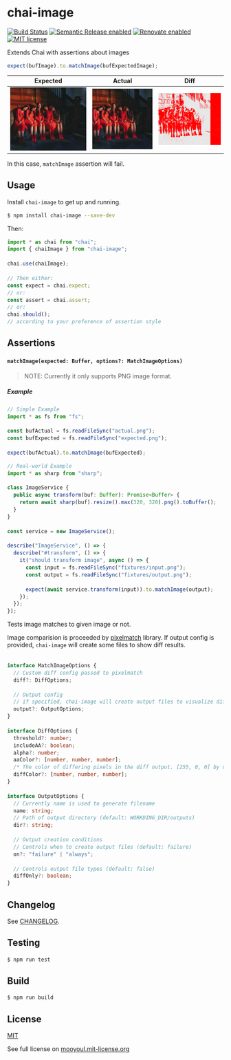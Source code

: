 # chai-image

[![Build Status](https://github.com/mooyoul/chai-image/workflows/workflow/badge.svg)](https://github.com/mooyoul/chai-image/actions)
[![Semantic Release enabled](https://img.shields.io/badge/%20%20%F0%9F%93%A6%F0%9F%9A%80-semantic--release-e10079.svg)](https://github.com/semantic-release/semantic-release)
[![Renovate enabled](https://img.shields.io/badge/renovate-enabled-brightgreen.svg)](https://renovatebot.com/)
[![MIT license](http://img.shields.io/badge/license-MIT-blue.svg)](http://mooyoul.mit-license.org/)

Extends Chai with assertions about images

```typescript
expect(bufImage).to.matchImage(bufExpectedImage);
```

| Expected | Actual | Diff |
| --- | --- | --- |
| ![Expected Image](fixtures/red_velvet_perfect_velvet_all_2_co_m_l.png) | ![Actual Image](fixtures/red_velvet_perfect_velvet_all_2_co_l.png) | ![Diff Image](fixtures/test_diff.png) |

In this case, `matchImage` assertion will fail.

## Usage

Install `chai-image` to get up and running. 

```bash
$ npm install chai-image --save-dev
```

Then:

```typescript
import * as chai from "chai";
import { chaiImage } from "chai-image";

chai.use(chaiImage);

// Then either:
const expect = chai.expect;
// or:
const assert = chai.assert;
// or:
chai.should();
// according to your preference of assertion style

```

## Assertions

#### `matchImage(expected: Buffer, options?: MatchImageOptions)`

> NOTE: Currently it only supports PNG image format.

##### Example

```typescript
// Simple Example
import * as fs from "fs";

const bufActual = fs.readFileSync("actual.png");
const bufExpected = fs.readFileSync("expected.png");

expect(bufActual).to.matchImage(bufExpected);
```

```typescript
// Real-world Example
import * as sharp from "sharp";

class ImageService {
  public async transform(buf: Buffer): Promise<Buffer> {
    return await sharp(buf).resize().max(320, 320).png().toBuffer();
  }
}

const service = new ImageService();

describe("ImageService", () => {
  describe("#transform", () => {
    it("should transform image", async () => {
      const input = fs.readFileSync("fixtures/input.png");
      const output = fs.readFileSync("fixtures/output.png");
      
      expect(await service.transform(input)).to.matchImage(output);
    });
  });
});

```

Tests image matches to given image or not.

Image comparision is proceeded by [pixelmatch](https://github.com/mapbox/pixelmatch) library.
If output config is provided, `chai-image` will create some files to show diff results.



```typescript

interface MatchImageOptions {
  // Custom diff config passed to pixelmatch
  diff?: DiffOptions;
  
  // Output config
  // if specified, chai-image will create output files to visualize diff 
  output?: OutputOptions;
}

interface DiffOptions {
  threshold?: number;
  includeAA?: boolean;
  alpha?: number;
  aaColor?: [number, number, number];
  /* The color of differing pixels in the diff output. [255, 0, 0] by default. */
  diffColor?: [number, number, number];
}

interface OutputOptions {
  // Currently name is used to generate filename
  name: string;
  // Path of output directory (default: WORKDING_DIR/outputs)
  dir?: string;
  
  // Output creation conditions
  // Controls when to create output files (default: failure)
  on?: "failure" | "always";
  
  // Controls output file types (default: false)
  diffOnly?: boolean;
}
```

## Changelog

See [CHANGELOG](/CHANGELOG.md).

## Testing

```bash
$ npm run test
```

## Build

```bash
$ npm run build
```


## License
[MIT](LICENSE)

See full license on [mooyoul.mit-license.org](http://mooyoul.mit-license.org/)
